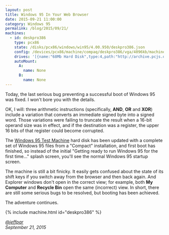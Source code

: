 ```yaml
---
layout: post
title: Windows 95 In Your Web Browser
date: 2015-09-21 11:00:00
category: Windows 95
permalink: /blog/2015/09/21/
machines:
  - id: deskpro386
    type: pcx86
    state: /disks/pcx86/windows/win95/4.00.950/deskpro386.json
    config: /devices/pcx86/machine/compaq/deskpro386/vga/4096kb/machine.xml
    drives: '[{name:"68Mb Hard Disk",type:4,path:"http://archive.pcjs.org/disks/pcx86/fixed/68mb/win95.json"}]'
    autoMount:
      A:
        name: None
      B:
        name: None
---
```


Today, the last serious bug preventing a successful boot of Windows 95 was fixed.  I won't bore you with
the details.

OK, I will: three arithmetic instructions (specifically, **AND**, **OR** and **XOR**) include a variation that
converts an immediate signed byte into a signed word.  Those variations were failing to truncate the result when
a 16-bit operand size was in effect, and if the destination was a register, the upper 16 bits of that register
could become corrupted.

The [Windows 95 Test Machine](/disks/pcx86/windows/win95/4.00.950/) hard disk has been updated
with a complete set of Windows 95 files from a "Compact" installation, and first boot has finished, so instead
of the initial "Getting ready to run Windows 95 for the first time..." splash screen, you'll see the normal
Windows 95 startup screen.

The machine is still a bit finicky.  It easily gets confused about the state of its shift keys if you switch away
from the browser and then back again.  And Explorer windows don't open in the correct view; for example, both
**My Computer** and **Recycle Bin** open the same (incorrect) view.  In short, there are still some serious bugs
to be resolved, but booting has been achieved.

The adventure continues.

{% include machine.html id="deskpro386" %}

*[@jeffpar](http://twitter.com/jeffpar)*  
*September 21, 2015*
